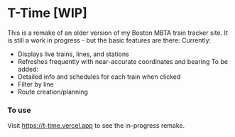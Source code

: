 # T-Time [WIP]

This is a remake of an older version of my Boston MBTA train tracker site. 
It is still a work in progress - but the basic features are there:
Currently:
- Displays live trains, lines, and stations
- Refreshes frequently with near-accurate coordinates and bearing
To be added:
- Detailed info and schedules for each train when clicked
- Filter by line
- Route creation/planning

### To use

Visit https://t-time.vercel.app to see the in-progress remake.
